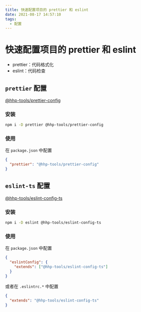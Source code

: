 ```yaml
---
title: 快速配置项目的 prettier 和 eslint
date: 2021-08-17 14:57:10
tags:
  - 配置
---
```


# 快速配置项目的 prettier 和 eslint

- prettier：代码格式化
- eslint：代码检查

## `prettier` 配置

[@hhp-tools/prettier-config](https://tools.hhp1614.top/tools/libs/prettier-config.html)

### 安装

```sh
npm i -D prettier @hhp-tools/prettier-config
```

### 使用

在 `package.json` 中配置

```json
{
  "prettier": "@hhp-tools/prettier-config"
}
```

## `eslint-ts` 配置

[@hhp-tools/eslint-config-ts](https://tools.hhp1614.top/tools/libs/eslint-config-ts.html)

### 安装

```sh
npm i -D eslint @hhp-tools/eslint-config-ts
```

### 使用

在 `package.json` 中配置

```json
{
  "eslintConfig": {
    "extends": ["@hhp-tools/eslint-config-ts"]
  }
}
```

或者在 `.eslintrc.*` 中配置

```json
{
  "extends": "@hhp-tools/eslint-config-ts"
}
```
